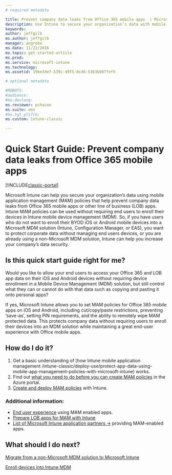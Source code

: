 ```yaml
---
# required metadata

title: Prevent company data leaks from Office 365 mobile apps  | Microsoft Docs
description: Use Intune to secure your organization’s data with mobile app management (MAM) policies that help prevent company data leaks from Office 365 mobile apps or other line of business (LOB) apps.
keywords:
author: jeffgilbms.author: jeffgilb
manager: angrobe
ms.date: 11/22/2016
ms.topic: get-started-article
ms.prod:
ms.service: microsoft-intune
ms.technology:
ms.assetid: 19be3de7-539c-49f5-8c46-5363b987fef9

# optional metadata

#ROBOTS:
#audience:
#ms.devlang:
ms.reviewer: pchacon
ms.suite: ems
#ms.tgt_pltfrm:
ms.custom: intune-classic

---
```


# Quick Start Guide: Prevent company data leaks from Office 365 mobile apps

[!INCLUDE[classic-portal](../includes/classic-portal.md)]

Microsoft Intune can help you secure your organization’s data using mobile application management (MAM) policies that help prevent company data leaks from Office 365 mobile apps or other line of business (LOB) apps. Intune MAM policies can be used without requiring end users to enroll their devices in Intune mobile device management (MDM). So, if you have users who do not want to enroll their BYOD iOS or Android mobile devices into a Microsoft MDM solution (Intune, Configuration Manager, or EAS), you want to protect corporate data without managing end users devices, or you are already using a non-Microsoft MDM solution, Intune can help you increase your company’s data security.   

## Is this quick start guide right for me?
Would you like to allow your end users to access your Office 365 and LOB app data on their iOS and Android devices without requiring device enrollment in a Mobile Device Management (MDM) solution, but still control what they can or cannot do with that data such as copying and pasting it onto personal apps?

If yes, Microsoft Intune allows you to set MAM policies for Office 365 mobile apps on iOS and Android, including cut/copy/paste restrictions, preventing ‘save-as’, setting PIN requirements, and the ability to remotely wipe MAM protected data.  This protects company data without requiring users to enroll their devices into an MDM solution while maintaining a great end-user experience with Office mobile apps.

## How do I do it?
1.	Get a basic understanding of [how Intune mobile application management /intune-classic/deploy-use/protect-app-data-using-mobile-app-management-policies-with-microsoft-intune) works.
2.	Find out [what you need to do before you can create MAM policies](/intune-classic/deploy-use/get-ready-to-configure-mobile-app-management-policies-with-microsoft-intune) in the Azure portal.
3.	[Create and deploy MAM policies](/intune-classic/deploy-use/get-ready-to-configure-mobile-app-management-policies-with-microsoft-intune) with Intune.

### Additional information:
- [End user experience](/intune-classic/deploy-use/end-user-experience-for-mam-enabled-apps-with-microsoft-intune) using MAM enabled apps.
- [Prepare LOB apps for MAM with Intune](/intune-classic/deploy-use/decide-how-to-prepare-apps-for-mobile-application-management-with-microsoft-intune)
- <a href="https://www.microsoft.com/cloud-platform/microsoft-intune-partners" target="_blank"> List of Microsoft Intune application partners &rarr;</a> providing MAM-enabled apps.

## What should I do next?
[Migrate from a non-Microsoft MDM solution to Microsoft Intune](/intune-classic/deploy-use/migrate-to-intune)

[Enroll devices into Intune MDM](/intune-classic/deploy-use/enroll-devices-in-microsoft-intune)
